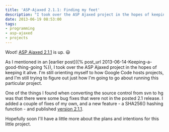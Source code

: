 ```yaml
---
title: 'ASP-Ajaxed 2.1.1: Finding my feet'
description: "I took over the ASP Ajaxed project in the hopes of keeping it alive. I'm still orienting myself to how Google Code hosts projects, and I'm still trying to figure out just how I'm going to go about running this particular project."
date: 2013-06-19 08:53:00
tags:
- programming
- asp-ajaxed
- projects
---
```


Woot! [ASP Ajaxed 2.1.1](https://code.google.com/p/asp-ajaxed/downloads/detail?name=asp-ajaxed_v2.1.1.zip) is up. :smiley:

As I mentioned in an [earlier post]({% post_url 2013-06-14-Keeping-a-good-thing-going %}), I took over the ASP Ajaxed project in the hopes of keeping it alive. I'm still orienting myself to how Google Code hosts projects, and I'm still trying to figure out just how I'm going to go about running this particular project.
<!--more-->
One of the things I found when converting the source control from svn to hg was that there were some bug fixes that were not in the posted 2.1 release. I added a couple of fixes of my own, and a new feature - a SHA256() hashing function - and published [version 2.1.1](https://code.google.com/p/asp-ajaxed/downloads/detail?name=asp-ajaxed_v2.1.1.zip).

Hopefully soon I'll have a little more about the plans and intentions for this little project.